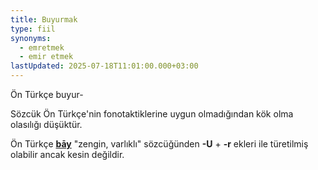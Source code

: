 ```yaml
---
title: Buyurmak
type: fiil
synonyms:
  - emretmek
  - emir etmek
lastUpdated: 2025-07-18T11:01:00.000+03:00
---
```

Ön Türkçe buyur- 

Sözcük Ön Türkçe'nin fonotaktiklerine uygun olmadığından kök olma olasılığı düşüktür.

Ön Türkçe [**bāy**](/sozluk/bay) "zengin, varlıklı" sözcüğünden **-U** + **-r** ekleri ile türetilmiş olabilir ancak kesin değildir.
